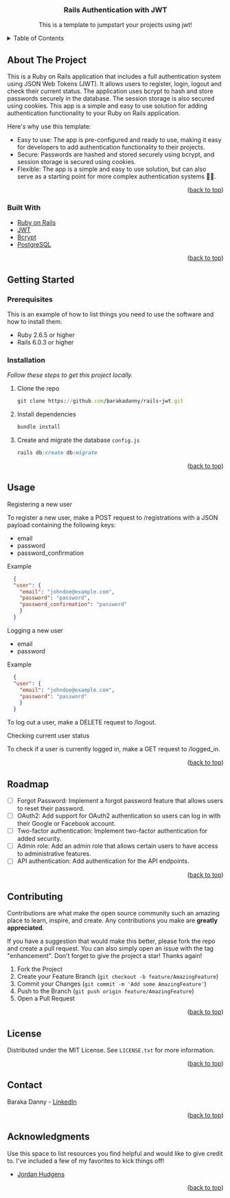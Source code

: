 <a name="readme-top"></a>


<br />
<div align="center">

  <h3 align="center">Rails Authentication with JWT</h3>

  <p align="center">
    This is a template to jumpstart your projects using jwt!
  </p>
</div>



<!-- TABLE OF CONTENTS -->
<details>
  <summary>Table of Contents</summary>
  <ol>
    <li>
      <a href="#about-the-project">About The Project</a>
      <ul>
        <li><a href="#built-with">Built With</a></li>
      </ul>
    </li>
    <li>
      <a href="#getting-started">Getting Started</a>
      <ul>
        <li><a href="#prerequisites">Prerequisites</a></li>
        <li><a href="#installation">Installation</a></li>
      </ul>
    </li>
    <li><a href="#usage">Usage</a></li>
    <li><a href="#roadmap">Roadmap</a></li>
    <li><a href="#contributing">Contributing</a></li>
    <li><a href="#license">License</a></li>
    <li><a href="#contact">Contact</a></li>
    <li><a href="#acknowledgments">Acknowledgments</a></li>
  </ol>
</details>



<!-- ABOUT THE PROJECT -->
## About The Project

This is a Ruby on Rails application that includes a full authentication system using JSON Web Tokens (JWT). It allows users to register, login, logout and check their current status. The application uses bcrypt to hash and store passwords securely in the database. The session storage is also secured using cookies. This app is a simple and easy to use solution for adding authentication functionality to your Ruby on Rails application.

Here's why use this template:
* Easy to use: The app is pre-configured and ready to use, making it easy for developers to add authentication functionality to their projects.
* Secure: Passwords are hashed and stored securely using bcrypt, and session storage is secured using cookies.
* Flexible: The app is a simple and easy to use solution, but can also serve as a starting point for more complex authentication systems ✊🏼.


<p align="right">(<a href="#readme-top">back to top</a>)</p>



### Built With

* [Ruby on Rails](https://rubyonrails.org/)
* [JWT](https://jwt.io/)
* [Bcrypt](https://rubygems.org/gems/bcrypt/versions/3.1.12)
* [PostgreSQL](https://www.postgresql.org/)

<p align="right">(<a href="#readme-top">back to top</a>)</p>



<!-- GETTING STARTED -->
## Getting Started

### Prerequisites

This is an example of how to list things you need to use the software and how to install them.
* Ruby 2.6.5 or higher
* Rails 6.0.3 or higher

### Installation

_Follow these steps to get this project locally._

1. Clone the repo
   ```ruby
   git clone https://github.com/barakadanny/rails-jwt.git
   ```
2. Install dependencies
   ```ruby
   bundle install
   ```
3. Create and migrate the database `config.js`
   ```ruby
   rails db:create db:migrate
   ```

<p align="right">(<a href="#readme-top">back to top</a>)</p>



<!-- USAGE EXAMPLES -->
## Usage

Registering a new user

To register a new user, make a POST request to /registrations with a JSON payload containing the following keys:

* email
* password
* password_confirmation

Example

```json
  {
  "user": {
    "email": "johndoe@example.com",
    "password": "password",
    "password_confirmation": "password"
    }
  }
```

Logging a new user 

* email
* password

Example

```json
  {
  "user": {
    "email": "johndoe@example.com",
    "password": "password"
    }
  }

```

To log out a user, make a DELETE request to /logout.

Checking current user status

To check if a user is currently logged in, make a GET request to /logged_in.

<p align="right">(<a href="#readme-top">back to top</a>)</p>



<!-- ROADMAP -->
## Roadmap

- [ ] Forgot Password: Implement a forgot password feature that allows users to reset their password.
- [ ] OAuth2: Add support for OAuth2 authentication so users can log in with their Google or Facebook account.
- [ ] Two-factor authentication: Implement two-factor authentication for added security.
- [ ] Admin role: Add an admin role that allows certain users to have access to administrative features.
- [ ] API authentication: Add authentication for the API endpoints.

<p align="right">(<a href="#readme-top">back to top</a>)</p>



<!-- CONTRIBUTING -->
## Contributing

Contributions are what make the open source community such an amazing place to learn, inspire, and create. Any contributions you make are **greatly appreciated**.

If you have a suggestion that would make this better, please fork the repo and create a pull request. You can also simply open an issue with the tag "enhancement".
Don't forget to give the project a star! Thanks again!

1. Fork the Project
2. Create your Feature Branch (`git checkout -b feature/AmazingFeature`)
3. Commit your Changes (`git commit -m 'Add some AmazingFeature'`)
4. Push to the Branch (`git push origin feature/AmazingFeature`)
5. Open a Pull Request

<p align="right">(<a href="#readme-top">back to top</a>)</p>



<!-- LICENSE -->
## License

Distributed under the MIT License. See `LICENSE.txt` for more information.

<p align="right">(<a href="#readme-top">back to top</a>)</p>



<!-- CONTACT -->
## Contact

Baraka Danny - [LinkedIn](https://www.linkedin.com/in/danny-baraka/)

<p align="right">(<a href="#readme-top">back to top</a>)</p>



<!-- ACKNOWLEDGMENTS -->
## Acknowledgments

Use this space to list resources you find helpful and would like to give credit to. I've included a few of my favorites to kick things off!

* [Jordan Hudgens](https://github.com/jordanhudgens)

<p align="right">(<a href="#readme-top">back to top</a>)</p>

